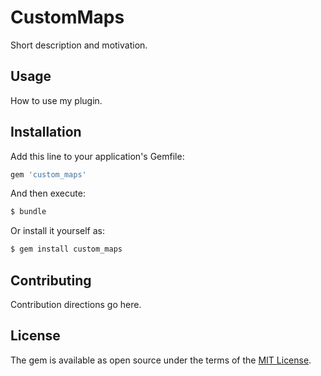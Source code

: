 # CustomMaps
Short description and motivation.

## Usage
How to use my plugin.

## Installation
Add this line to your application's Gemfile:

```ruby
gem 'custom_maps'
```

And then execute:
```bash
$ bundle
```

Or install it yourself as:
```bash
$ gem install custom_maps
```

## Contributing
Contribution directions go here.

## License
The gem is available as open source under the terms of the [MIT License](https://opensource.org/licenses/MIT).
